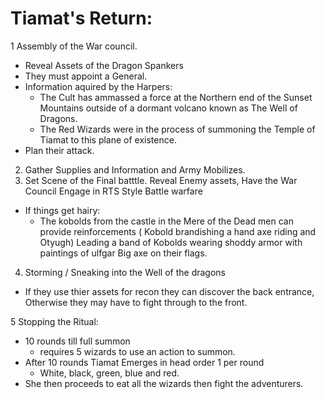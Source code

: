 # Tiamat's Return:

1 Assembly of the War council. 
  - Reveal Assets of the Dragon Spankers 
  - They must appoint a General. 
  - Information aquired by the Harpers:
    - The Cult has ammassed a force at the Northern end of the Sunset Mountains outside of a dormant volcano known as 
      The Well of Dragons.
    - The Red Wizards were in the process of summoning the Temple of Tiamat to this plane of existence. 
  - Plan their attack.

2. Gather Supplies and Information and Army Mobilizes.
3. Set Scene of the Final batttle. Reveal Enemy assets, Have the War Council Engage in RTS Style Battle warfare
  - If things get hairy:
     - The kobolds from the castle in the Mere of the Dead men can provide reinforcements ( Kobold brandishing a hand axe
     riding and Otyugh) Leading a band of Kobolds wearing shoddy armor with paintings of ulfgar Big axe on their flags.
4. Storming / Sneaking into the Well of the dragons
  - If they use thier assets for recon they can discover the back entrance, Otherwise they may have to fight through 
  to the front. 
  
5 Stopping the Ritual: 
  - 10 rounds till full summon 
    - requires 5 wizards to use an action to summon. 
  - After 10 rounds Tiamat Emerges in head order 1 per round 
     - White, black, green, blue and red. 
  - She then proceeds to eat all the wizards then fight the adventurers. 
  
